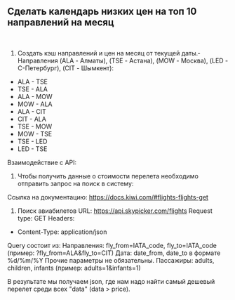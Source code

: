 ## Сделать календарь низких цен на топ 10 направлений на месяц

­

1. Создать кэш направлений и цен на месяц от текущей даты.­
   Направления (ALA - Алматы), (TSE - Астана), (MOW - Москва), (LED - С-Петербург), (CIT - Шымкент):

- ALA - TSE
- TSE - ALA
- ALA - MOW
- MOW - ALA
- ALA - CIT
- CIT - ALA
- TSE - MOW
- MOW - TSE
- TSE - LED
- LED - TSE

Взаимодействие с API:

1. Чтобы получить данные о стоимости перелета необходимо отправить запрос на поиск в систему:

Ссылка на документацию: https://docs.kiwi.com/#flights-flights-get

1. Поиск авиабилетов
   URL: https://api.skypicker.com/flights
   Request type: GET
   Headers:

- Content-Type: application/json

Query состоит из:
Направления: fly_from=IATA_code, fly_to=IATA_code
(пример: ?fly_from=ALA&fly_to=CIT)
Дата: date_from, date_to в формате %d/%m/%Y
Прочие параметры не обязательны.
Пассажиры: adults, children, infants (пример: adults=1&infants=1)

В результате мы получаем json, где нам надо найти самый дешевый перелет среди всех "data" (data > price).
